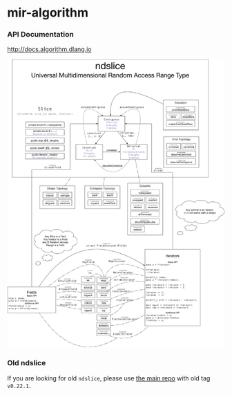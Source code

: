 # mir-algorithm

### API Documentation

http://docs.algorithm.dlang.io

![ndslice schema](ndslice.svg)

### Old ndslice
If you are looking for old `ndslice`, please use [the main repo](https://github.com/libmir/mir) with old tag `v0.22.1`.
